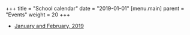 +++
title = "School calendar"
date = "2019-01-01"
 [menu.main]
   parent = "Events"
   weight = 20
+++

 - [January and February, 2019](https://res.cloudinary.com/andersonscreekps/calendars/acps-calendar-jan-2019.pdf)

